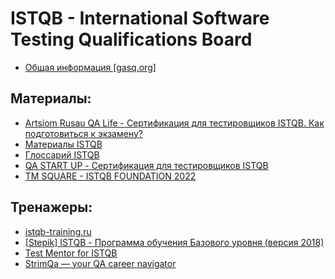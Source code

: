 # ISTQB - International Software Testing Qualifications Board

- [Общая информация [gasq.org]](https://www.gasq.org/ru/modules/istqb.html)

## Материалы:

- [Artsiom Rusau QA Life - Сертификация для тестировщиков ISTQB. Как подготовиться к экзамену?](https://www.youtube.com/watch?v=vkFT3iLFna0)
- [Материалы ISTQB](https://www.rstqb.org/ru/istqb-downloads.html)
- [Глоссарий ISTQB](https://glossary.istqb.org/ru/search/)
- [QA START UP - Сертификация для тестировщиков ISTQB](https://www.youtube.com/playlist?list=PLRs8EELOYKc4GW3sZgXdHzBYlAXl5R_IG)
- [TM SQUARE - ISTQB FOUNDATION 2022](https://www.youtube.com/playlist?list=PLj5VKaW115t1o1hk5ZbNWFr4sW5mBpvmv)


## Тренажеры:

- [istqb-training.ru](https://istqb-training.ru/)
- [[Stepik] ISTQB - Программа обучения Базового уровня (версия 2018)](https://stepik.org/course/123896/info)
- [Test Mentor for ISTQB](https://play.google.com/store/apps/details?id=com.istqbtestmentor&hl=ru&gl=US)
- [StrimQa — your QA career navigator](https://strimqa.com/)